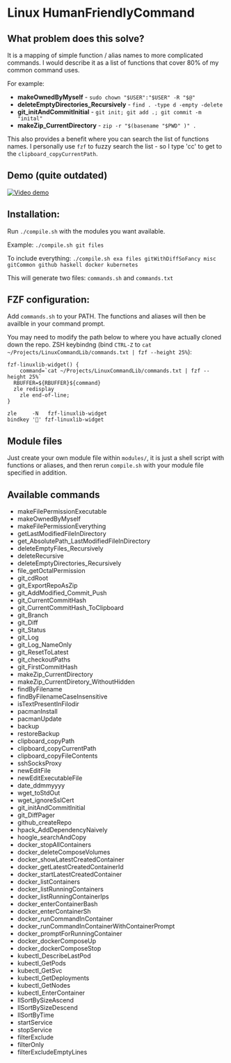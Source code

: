 # Linux HumanFriendlyCommand

## What problem does this solve?

It is a mapping of simple function / alias names to more complicated commands. I would describe it as a list of functions that cover 80% of my common command uses.

For example:
- **makeOwnedByMyself** - `sudo chown "$USER":"$USER" -R "$@"`
- **deleteEmptyDirectories_Recursively** - `find . -type d -empty -delete`
- **git_initAndCommitInitial** - `git init; git add .; git commit -m "inital" `
- **makeZip_CurrentDirectory**  - `zip -r "$(basename "$PWD" )" . `

This also provides a benefit where you can search the list of functions names. I personally use `fzf` to fuzzy search the list - so I type 'cc' to get to the `clipboard_copyCurrentPath`. 


## Demo (quite outdated)
[![Video demo](http://img.youtube.com/vi/Rv776AD46Lc/0.jpg)](http://www.youtube.com/watch?v=Rv776AD46Lc "Video demo") 

## Installation:
Run `./compile.sh` with the modules you want available.

Example:
`./compile.sh git files`

To include everything:
`./compile.sh exa files gitWithDiffSoFancy misc gitCommon github haskell docker kubernetes`

This will generate two files:
`commands.sh` and `commands.txt`

## FZF configuration: 

Add `commands.sh` to your PATH. The functions and aliases will then be availble in your command prompt.

You may need to modify the path below to where you have actually cloned down the repo.
ZSH keybindng (bind `CTRL-Z` to `cat ~/Projects/LinuxCommandLib/commands.txt | fzf --height 25%`):

```
fzf-linuxlib-widget() {
	command=`cat ~/Projects/LinuxCommandLib/commands.txt | fzf --height 25%`
  RBUFFER=${RBUFFER}${command}
  zle redisplay
	zle end-of-line;
}

zle     -N   fzf-linuxlib-widget
bindkey '' fzf-linuxlib-widget
```

## Module files

Just create your own module file within `modules/`, it is just a shell script with functions or aliases, and then rerun `compile.sh` with your module file specified in addition.

## Available commands

- makeFilePermissionExecutable
- makeOwnedByMyself
- makeFilePermissionEverything
- getLastModifiedFileInDirectory
- get_AbsolutePath_LastModifiedFileInDirectory
- deleteEmptyFiles_Recursively
- deleteRecursive
- deleteEmptyDirectories_Recursively
- file_getOctalPermission
- git_cdRoot
- git_ExportRepoAsZip
- git_AddModified_Commit_Push
- git_CurrentCommitHash
- git_CurrentCommitHash_ToClipboard
- git_Branch
- git_Diff
- git_Status
- git_Log
- git_Log_NameOnly
- git_ResetToLatest
- git_checkoutPaths
- git_FirstCommitHash
- makeZip_CurrentDirectory
- makeZip_CurrentDiretory_WithoutHidden
- findByFilename
- findByFilenameCaseInsensitive
- isTextPresentInFilodir
- pacmanInstall 
- pacmanUpdate 
- backup 
- restoreBackup 
- clipboard_copyPath 
- clipboard_copyCurrentPath 
- clipboard_copyFileContents 
- sshSocksProxy
- newEditFile
- newEditExecutableFile
- date_ddmmyyyy 
- wget_toStdOut
- wget_ignoreSslCert
- git_initAndCommitInitial
- git_DiffPager
- github_createRepo
- hpack_AddDependencyNaively
- hoogle_searchAndCopy
- docker_stopAllContainers
- docker_deleteComposeVolumes
- docker_showLatestCreatedContainer
- docker_getLatestCreatedContainerId
- docker_startLatestCreatedContainer
- docker_listContainers
- docker_listRunningContainers
- docker_listRunningContainerIps
- docker_enterContainerBash
- docker_enterContainerSh
- docker_runCommandInContainer
- docker_runCommandInContainerWithContainerPrompt
- docker_promptForRunningContainer
- docker_dockerComposeUp
- docker_dockerComposeStop
- kubectl_DescribeLastPod
- kubectl_GetPods
- kubectl_GetSvc
- kubectl_GetDeployments
- kubectl_GetNodes
- kubectl_EnterContainer
- llSortBySizeAscend
- llSortBySizeDescend
- llSortByTime
- startService
- stopService
- filterExclude
- filterOnly
- filterExcludeEmptyLines
